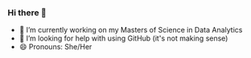### Hi there 👋
- 🔭 I’m currently working on my Masters of Science in Data Analytics
- 🤔 I’m looking for help with using GitHub (it's not making sense)
- 😄 Pronouns: She/Her
<!--
**Eowyth/Eowyth** is a ✨ _special_ ✨ repository because its `README.md` (this file) appears on your GitHub profile.

Here are some ideas to get you started:

- 🔭 I’m currently working on my Masters of Science in Data Analytics
- 🤔 I’m looking for help with using GitHub (it's not making sense)
- 😄 Pronouns: She/Her
-->

